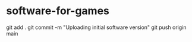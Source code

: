 # software-for-games
git add .
git commit -m "Uploading initial software version"
git push origin main
